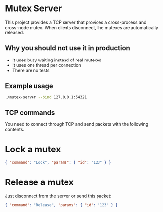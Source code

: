 # Mutex Server

This project provides a TCP server that provides a cross-process and cross-node mutex.
When clients disconnect, the mutexes are automatically released.

## Why you should not use it in production

- It uses busy waiting instead of real mutexes
- It uses one thread per connection
- There are no tests

## Example usage

```sh
./mutex-server --bind 127.0.0.1:54321
```

## TCP commands

You need to connect through TCP and send packets with the following contents.

# Lock a mutex

```json
{ "command": "Lock", "params": { "id": "123" } }
```

# Release a mutex

Just disconnect from the server or send this packet:

```json
{ "command": "Release", "params": { "id": "123" } }
```
